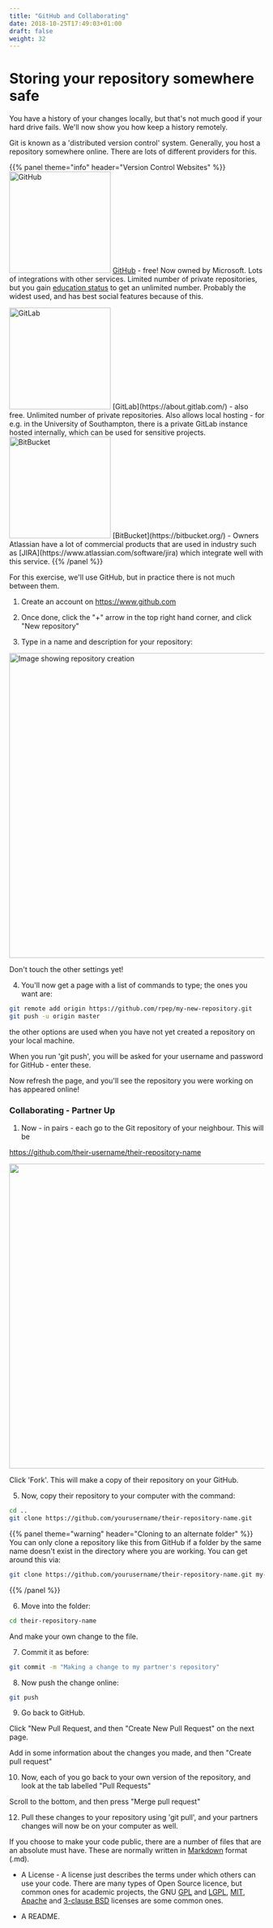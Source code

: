 ```yaml
---
title: "GitHub and Collaborating"
date: 2018-10-25T17:49:03+01:00
draft: false
weight: 32
---
```

# Storing your repository somewhere safe

You have a history of your changes locally, but that's not much good
if your hard drive fails.  We'll now show you how keep a history
remotely.

Git is known as a 'distributed version control' system. Generally, you
host a repository somewhere online. There are lots of different
providers for this.

{{% panel theme="info" header="Version Control Websites" %}}
<img src="../github-logo.jpg" alt="GitHub" style="width:200px;"/> [GitHub](https://github.com) - free! Now owned by Microsoft. Lots of integrations with other services. Limited number of private repositories, but you gain [education status](https://education.github.com/) to get an unlimited number.
Probably the widest used, and has best social features because of this.

<img src="../gitlab-logo.jpg" alt="GitLab" style="width:200px;"/>
[GitLab](https://about.gitlab.com/) - also free. Unlimited number of private repositories.  Also
allows local hosting - for e.g. in the University of Southampton,
there is a private GitLab instance hosted internally, which can be
used for sensitive projects.

<img src="../bitbucket-logo.png" alt="BitBucket" style="width:200px;"/>
[BitBucket](https://bitbucket.org/) - Owners Atlassian have a lot of commercial products that are used in
industry such as [JIRA](https://www.atlassian.com/software/jira) which integrate well with this service.
{{% /panel %}}


For this exercise, we'll use GitHub, but in practice there is not much
between them.

1) Create an account on https://www.github.com

2) Once done, click the "+" arrow in the top right hand corner, and click "New repository"

3) Type in a name and description for your repository:

<img src="../Github-new-repo.png" alt="Image showing repository creation" style="width:600px;"/>

Don't touch the other settings yet!

4) You'll now get a page with a list of commands to type; the ones you want are:

```bash
git remote add origin https://github.com/rpep/my-new-repository.git
git push -u origin master
```

the other options are used when you have not yet created a repository on your local machine.

When you run 'git push', you will be asked for your username and password for GitHub - enter these.



Now refresh the page, and you'll see the repository you were working on has appeared online!

### Collaborating - Partner Up

1) Now - in pairs - each go to the Git repository of your neighbour. This will be

https://github.com/their-username/their-repository-name

<img src="../fork.png" width="600px">

Click 'Fork'. This will make a copy of their repository on your GitHub.

5) Now, copy their repository to your computer with the command:

```bash
cd ..
git clone https://github.com/yourusername/their-repository-name.git
```

{{% panel theme="warning" header="Cloning to an alternate folder" %}}
You can only clone a repository like this from GitHub if a folder by the same name doesn't exist in the directory where you are working.
You can get around this via:
```bash
git clone https://github.com/yourusername/their-repository-name.git my-alternate-folder-name
```
{{% /panel %}}

6) Move into the folder:

```bash
cd their-repository-name
```

And make your own change to the file.

7) Commit it as before:

```bash
git commit -m "Making a change to my partner's repository"
```

8) Now push the change online:

```bash
git push
```

9) Go back to GitHub.

Click "New Pull Request, and then "Create New Pull Request" on the next page.

Add in some information about the changes you made, and then "Create pull request"

10) Now, each of you go back to your own version of the repository, and look at
    the tab labelled "Pull Requests"

Scroll to the bottom, and then press "Merge pull request"

12) Pull these changes to your repository using 'git pull', and your partners changes
will now be on your computer as well.



If you choose to make your code public, there are a number of files that are an absolute must have. These are normally written in [Markdown](https://guides.github.com/features/mastering-markdown/) format (.md).

* A License - A license just describes the terms under which others can use your code.
There are many types of Open Source licence, but common ones for academic projects, the GNU [GPL](https://www.gnu.org/licenses/gpl-3.0.en.html) and [LGPL](https://www.gnu.org/licenses/lgpl-3.0.en.html), [MIT](https://en.wikipedia.org/wiki/MIT_License), [Apache](https://apache.org/licenses/LICENSE-2.0) and [3-clause BSD](https://opensource.org/licenses/BSD-3-Clause) licenses are some common ones.

* A README.

